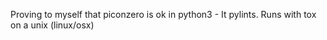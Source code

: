 Proving to myself that piconzero is ok in python3 -
It pylints.
Runs with tox on a unix (linux/osx) 